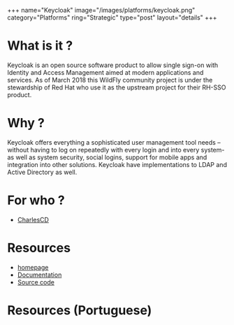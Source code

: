+++
name="Keycloak"
image="/images/platforms/keycloak.png"
category="Platforms"
ring="Strategic"
type="post"
layout="details"
+++

# What is it ?

Keycloak is an open source software product to allow single sign-on with Identity and Access Management aimed at modern applications and services. As of March 2018 this WildFly community project is under the stewardship of Red Hat who use it as the upstream project for their RH-SSO product.

# Why ?

Keycloak offers everything a sophisticated user management tool needs – without having to log on repeatedly with every login and into every system-as well as system security, social logins, support for mobile apps and integration into other solutions. Keycloak have implementations to LDAP and Active Directory as well.


# For who ?
* [CharlesCD](https://charlescd.io/)

# Resources
* [homepage](https://www.keycloak.org/)
* [Documentation](https://www.keycloak.org/documentation)
* [Source code](https://github.com/keycloak/keycloak)


# Resources (Portuguese)

